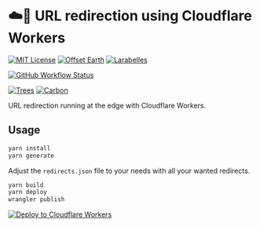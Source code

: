 # ☁️🔗 URL redirection using Cloudflare Workers

[![MIT License](https://img.shields.io/github/license/Astrotomic/cf-worker-redirect.svg?label=License&color=blue&style=for-the-badge)](https://github.com/Astrotomic/cf-worker-redirect/blob/master/LICENSE)
[![Offset Earth](https://img.shields.io/badge/Treeware-%F0%9F%8C%B3-green?style=for-the-badge)](https://forest.astrotomic.info)
[![Larabelles](https://img.shields.io/badge/Larabelles-%F0%9F%A6%84-lightpink?style=for-the-badge)](https://larabelles.com)

[![GitHub Workflow Status](https://img.shields.io/github/workflow/status/Astrotomic/cf-worker-redirect/tests?style=flat-square&logoColor=white&logo=github&label=Tests)](https://github.com/Astrotomic/cf-worker-redirect/actions?query=workflow%3Atests)

[![Trees](https://img.shields.io/ecologi/trees/astrotomic?style=flat-square)](https://forest.astrotomic.info)
[![Carbon](https://img.shields.io/ecologi/carbon/astrotomic?style=flat-square)](https://forest.astrotomic.info)

URL redirection running at the edge with Cloudflare Workers.

## Usage

```bash
yarn install
yarn generate
```

Adjust the `redirects.json` file to your needs with all your wanted redirects.

```bash
yarn build
yarn deploy
wrangler publish
```

[![Deploy to Cloudflare Workers](https://deploy.workers.cloudflare.com/button)](https://deploy.workers.cloudflare.com/?url=https://github.com/Astrotomic/cf-worker-redirect)